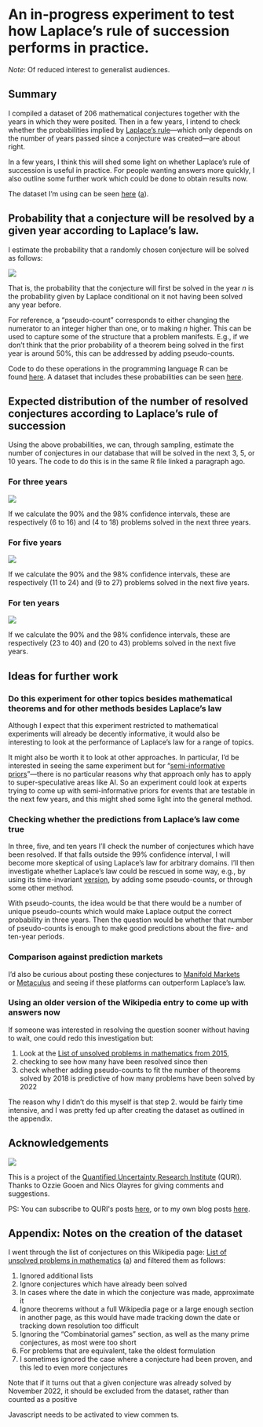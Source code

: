 An in-progress experiment to test how Laplace’s rule of succession performs in practice.
==============

_Note_: Of reduced interest to generalist audiences.

## Summary

I compiled a dataset of 206 mathematical conjectures together with the years in which they were posited. Then in a few years, I intend to check whether the probabilities implied by [Laplace’s rule](https://en.wikipedia.org/wiki/Rule_of_succession)—which only depends on the number of years passed since a conjecture was created—are about right.

In a few years, I think this will shed some light on whether Laplace’s rule of succession is useful in practice. For people wanting answers more quickly, I also outline some further work which could be done to obtain results now. 

The dataset I’m using can be seen [here](https://docs.google.com/spreadsheets/d/1qT01YdTgdUzvOJU6apCBNsUCQjGN6tvwFpHyehfEkc8/edit?usp=sharing) ([a](https://archive.org/details/math-laplace)). 

## Probability that a conjecture will be resolved by a given year according to Laplace’s law.

I estimate the probability that a randomly chosen conjecture will be solved as follows:

<img src="https://i.imgur.com/M9jfZva.jpg" class='.img-medium-center'>

That is, the probability that the conjecture will first be solved in the year _n_ is the probability given by Laplace conditional on it not having been solved any year before.

For reference, a “pseudo-count” corresponds to either changing the numerator to an integer higher than one, or to making _n_ higher. This can be used to capture some of the structure that a problem manifests. E.g., if we don’t think that the prior probability of a theorem being solved in the first year is around 50%, this can be addressed by adding pseudo-counts. 

Code to do these operations in the programming language R can be found [here](https://gist.github.com/NunoSempere/45b16dcb6c9e240a698beb001cb1f266). A dataset that includes these probabilities can be seen [here](https://gist.github.com/NunoSempere/45b16dcb6c9e240a698beb001cb1f266https://gist.github.com/NunoSempere/45b16dcb6c9e240a698beb001cb1f266).

## Expected distribution of the number of resolved conjectures according to Laplace’s rule of succession

Using the above probabilities, we can, through sampling, estimate the number of conjectures in our database that will be solved in the next 3, 5, or 10 years. The code to do this is in the same R file linked a paragraph ago.

### For three years

**<img src="https://i.imgur.com/0kK1I9Y.png" class='.img-medium-center'>**

If we calculate the 90% and the 98% confidence intervals, these are respectively (6 to 16) and (4 to 18) problems solved in the next three years.

### For five years

**<img src="https://i.imgur.com/K4ES5A9.png" class='.img-medium-center'>**

If we calculate the 90% and the 98% confidence intervals, these are respectively (11 to 24) and (9 to 27) problems solved in the next five years.

### For ten years

**<img src="https://i.imgur.com/ZiFtIP5.png" class='.img-medium-center'>**

If we calculate the 90% and the 98% confidence intervals, these are respectively (23 to 40) and (20 to 43) problems solved in the next five years.

## Ideas for further work

### Do this experiment for other topics besides mathematical theorems and for other methods besides Laplace’s law

Although I expect that this experiment restricted to mathematical experiments will already be decently informative, it would also be interesting to look at the performance of Laplace’s law for a range of topics.

It might also be worth it to look at other approaches. In particular, I’d be interested in seeing the same experiment but for “[semi-informative priors](https://www.openphilanthropy.org/research/semi-informative-priors-over-ai-timelines/)”—there is no particular reasons why that approach only has to apply to super-speculative areas like AI. So an experiment could look at experts trying to come up with semi-informative priors for events that are testable in the next few years, and this might shed some light into the general method.

### Checking whether the predictions from Laplace’s law come true

In three, five, and ten years I’ll check the number of conjectures which have been resolved. If that falls outside the 99% confidence interval, I will become more skeptical of using Laplace’s law for arbitrary domains. I’ll then investigate whether Laplace’s law could be rescued in some way, e.g., by using its time-invariant [version](https://www.lesswrong.com/posts/wE7SK8w8AixqknArs/a-time-invariant-version-of-laplace-s-rule), by adding some pseudo-counts, or through some other method.

With pseudo-counts, the idea would be that there would be a number of unique pseudo-counts which would make Laplace output the correct probability in three years. Then the question would be whether that number of pseudo-counts is enough to make good predictions about the five- and ten-year periods.

### Comparison against prediction markets

I’d also be curious about posting these conjectures to [Manifold Markets](https://manifold.markets/) or [Metaculus](https://www.metaculus.com/) and seeing if these platforms can outperform Laplace’s law.

### Using an older version of the Wikipedia entry to come up with answers now

If someone was interested in resolving the question sooner without having to wait, one could redo this investigation but:

1.  Look at the [List of unsolved problems in mathematics from 2015](https://en.wikipedia.org/w/index.php?title=List_of_unsolved_problems_in_mathematics&oldid=647366405),
2.  checking to see how many have been resolved since then
3.  check whether adding pseudo-counts to fit the number of theorems solved by 2018 is predictive of how many problems have been solved by 2022

The reason why I didn’t do this myself is that step 2. would be fairly time intensive, and I was pretty fed up after creating the dataset as outlined in the appendix.

## Acknowledgements

**<img src="https://i.imgur.com/WUqgilk.png" class='img-frontpage-center'>**

This is a project of the [Quantified Uncertainty Research Institute](https://quantifieduncertainty.org/) (QURI). Thanks to Ozzie Gooen and Nics Olayres for giving comments and suggestions. 

PS: You can subscribe to QURI's posts [here](https://quri.substack.com/), or to my own blog posts [here](https://nunosempere.com/.subscribe/).

## Appendix: Notes on the creation of the dataset

I went through the list of conjectures on this Wikipedia page: [List of unsolved problems in mathematics](https://en.wikipedia.org/w/index.php?title=List_of_unsolved_problems_in_mathematics&oldid=1119489813) ([a](https://web.archive.org/web/20221107124932/https://en.wikipedia.org/w/index.php?title=List_of_unsolved_problems_in_mathematics&oldid=1119489813)) and filtered them as follows:

1.  Ignored additional lists
2.  Ignore conjectures which have already been solved
3.  In cases where the date in which the conjecture was made, approximate it
4.  Ignore theorems without a full Wikipedia page or a large enough section in another page, as this would have made tracking down the date or tracking down resolution too difficult
5.  Ignoring the “Combinatorial games” section, as well as the many prime conjectures, as most were too short
6.  For problems that are equivalent, take the oldest formulation
7.  I sometimes ignored the case where a conjecture had been proven, and this led to even more conjectures

Note that if it turns out that a given conjecture was already solved by November 2022, it should be excluded from the dataset, rather than counted as a positive

<p>
  <section id='isso-thread'>
  <noscript>Javascript needs to be activated to view commen
ts.</noscript>
  </section>
</p>

